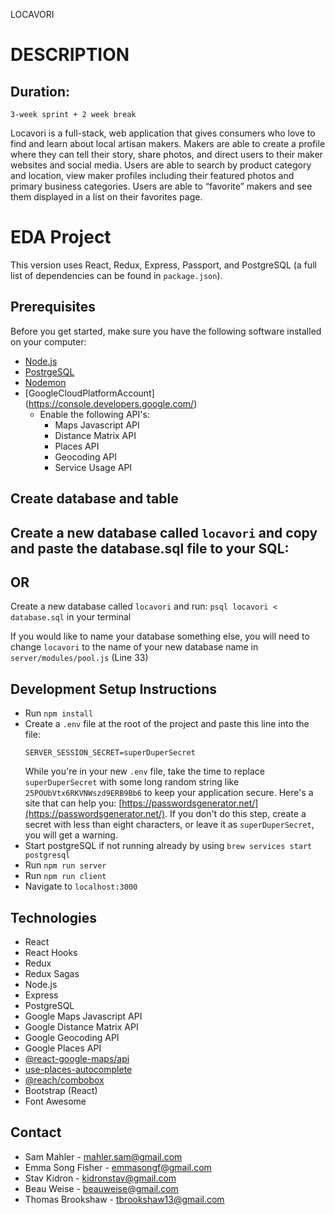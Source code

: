 LOCAVORI

# DESCRIPTION

  ## Duration:
    3-week sprint + 2 week break

  Locavori is a full-stack, web application that gives consumers who love to find and learn about local artisan makers. Makers are able to create a profile where they can tell their story, share photos, and direct users to their maker websites and social media. Users are able to search by product category and location, view maker profiles including their featured photos and primary business categories. Users are able to “favorite” makers and see them displayed in a list on their favorites page.



# EDA Project
This version uses React, Redux, Express, Passport, and PostgreSQL (a full list of dependencies can be found in `package.json`).



## Prerequisites

Before you get started, make sure you have the following software installed on your computer:

- [Node.js](https://nodejs.org/en/)
- [PostrgeSQL](https://www.postgresql.org/)
- [Nodemon](https://nodemon.io/)
- [GoogleCloudPlatformAccount] (https://console.developers.google.com/)
  - Enable the following API's:
    - Maps Javascript API
    - Distance Matrix API
    - Places API
    - Geocoding API
    - Service Usage API



## Create database and table

Create a new database called `locavori` and copy and paste the database.sql file to your SQL:
----------
OR
----------
Create a new database called `locavori` and run: `psql locavori < database.sql` in your terminal

If you would like to name your database something else, you will need to change `locavori` to the name of your new database name in `server/modules/pool.js` (Line 33)



## Development Setup Instructions

- Run `npm install`
- Create a `.env` file at the root of the project and paste this line into the file:
  ```
  SERVER_SESSION_SECRET=superDuperSecret
  ```
  While you're in your new `.env` file, take the time to replace `superDuperSecret` with some long random string like `25POUbVtx6RKVNWszd9ERB9Bb6` to keep your application secure. Here's a site that can help you: [https://passwordsgenerator.net/](https://passwordsgenerator.net/). If you don't do this step, create a secret with less than eight characters, or leave it as `superDuperSecret`, you will get a warning.
- Start postgreSQL if not running already by using `brew services start postgresql`
- Run `npm run server`
- Run `npm run client`
- Navigate to `localhost:3000`



## Technologies

- React
- React Hooks
- Redux
- Redux Sagas
- Node.js
- Express
- PostgreSQL
- Google Maps Javascript API
- Google Distance Matrix API
- Google Geocoding API
- Google Places API
- [@react-google-maps/api](https://www.npmjs.com/package/@react-google-maps/api)
- [use-places-autocomplete](https://www.npmjs.com/package/use-places-autocomplete)
- [@reach/combobox](https://www.npmjs.com/package/@reach/combobox)
- Bootstrap (React)
- Font Awesome

## Contact
- Sam Mahler - [mahler.sam@gmail.com](mailto:mahler.sam@gmail.com)
- Emma Song Fisher - [emmasongf@gmail.com](mailto:emmasongf@gmail.com)
- Stav Kidron - [kidronstav@gmail.com](mailto:kidronstav@gmail.com)
- Beau Weise - [beauweise@gmail.com](mailto:beauweise@gmail.com)
- Thomas Brookshaw - [tbrookshaw13@gmail.com](mailto:tbrookshaw13@gmail.com)


 







